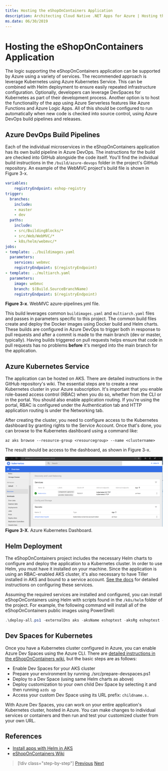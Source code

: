 ```yaml
---
title: Hosting the eShopOnContainers Application
description: Architecting Cloud Native .NET Apps for Azure | Hosting the eShopOnContainers Application
ms.date: 06/30/2019
---
```

# Hosting the eShopOnContainers Application

The logic supporting the eShopOnContainers application can be supported by Azure using a variety of services. The recommended approach is leverage Kubernetes using Azure Kubernetes Service. This can be combined with Helm deployment to ensure easily repeated infrastructure configuration. Optionally, developers can leverage DevSpaces for Kubernetes as part of their development process. Another option is to host the functionality of the app using Azure Serverless features like Azure Functions and Azure Logic Apps. All of this should be configured to run automatically when new code is checked into source control, using Azure DevOps build pipelines and releases.

## Azure DevOps Build Pipelines

Each of the individual microservices in the eShopOnContainers application has its own build pipeline in Azure DevOps. The instructions for the build are checked into GitHub alongside the code itself. You'll find the individual build instructions in the `/build/azure-devops` folder in the project's GitHub repository. An example of the WebMVC project's build file is shown in Figure 3-x.

```yml
variables:
    registryEndpoint: eshop-registry
trigger:
  branches:
    include:
    - master
    - dev
  paths:
    include:
    - src/BuildingBlocks/*
    - src/Web/WebMVC/*
    - k8s/helm/webmvc/*    
jobs:
- template: ../buildimages.yaml
  parameters:
    services: webmvc
    registryEndpoint: $(registryEndpoint) 
- template: ../multiarch.yaml
  parameters:
    image: webmvc
    branch: $(Build.SourceBranchName)
    registryEndpoint: $(registryEndpoint)
```

**Figure 3-x**. WebMVC azure-pipelines.yml file.

This build leverages common `buildimages.yaml` and `multiarch.yaml` files and passes in parameters specific to this project. The common build files create and deploy the Docker images using Docker build and Helm charts. These builds are configured in Azure DevOps to trigger both in response to pull requests and after a commit is made to the main branch (dev or master, typically). Having builds triggered on pull requests helps ensure that code in pull requests has no problems **before** it's merged into the main branch for the application.

## Azure Kubernetes Service

The application can be hosted on AKS. There are detailed instructions in the GitHub repository's wiki. The essential steps are to create a new Kubernetes cluster in your Azure subscription. It's important that you enable role-based access control (RBAC) when you do so, whether from the CLI or in the portal. You should also enable application routing. If you're using the portal, RBAC is configured under the Authentication tab and HTTP application routing is under the Networking tab.

After creating the cluster, you need to configure access to the Kubernetes dashboard by granting rights to the Service Account. Once that's done, you can browse to the Kubernetes dashboard using a command like:

```cli
az aks browse --resource-group <resourcegroup> --name <clustername>
```

The result should be access to the dashboard, as shown in Figure 3-x.

![Azure Kubernetes Dashboard](media/azure-kubernetes-dashboard.png)
**Figure 3-X**. Azure Kubernetes Dashboard.

## Helm Deployment

The eShopOnContainers project includes the necessary Helm charts to configure and deploy the application to a Kubernetes cluster. In order to use Helm, you must have it installed on your machine. Since the application is using an RBAC-enabled AKS cluster, it's also necessary to have Tiller installed in AKS and bound to a service account. [See the docs](https://docs.microsoft.com/azure/aks/kubernetes-helm#secure-tiller-and-helm) for detailed instructions on configuring these services.

Assuming the required services are installed and configured, you can install eShopOnContainers using Helm with scripts found in the `/k8s/helm` folder of the project. For example, the following command will install all of the eShopOnContainers public images using PowerShell:

```powershell
.\deploy-all.ps1 -externalDns aks -aksName eshoptest -aksRg eshoptest -imageTag dev
```

## Dev Spaces for Kubernetes

Once you have a Kubernetes cluster configured in Azure, you can enable Azure Dev Spaces using the Azure CLI. There are [detailed instructions in the eShopOnContainers wiki](https://github.com/dotnet-architecture/eShopOnContainers/wiki/10.1-Using-Azure-Dev-Spaces-and-AKS), but the basic steps are as follows:

- Enable Dev Spaces for your AKS cluster
- Prepare your environment by running ./src/prepare-devspaces.ps1
- Deploy to a Dev Space (using same Helm charts as above)
- Deploy customization to your own child Dev Space by selecting it and then running `azds up`
- Access your custom Dev Space using its URL prefix: `childname.s.`

With Azure Dev Spaces, you can work on your entire application's Kubernetes cluster, hosted in Azure. You can make changes to individual services or containers and then run and test your customized cluster from your own URL.

## References

- [Install apps with Helm in AKS](https://docs.microsoft.com/azure/aks/kubernetes-helm)
- [eShopOnContainers Wiki](https://github.com/dotnet-architecture/eShopOnContainers/wiki)

>[!div class="step-by-step"]
>[Previous](mapping-eshoponcontainers-to-azure-services.md)
>[Next](centralized-configuration.md)
